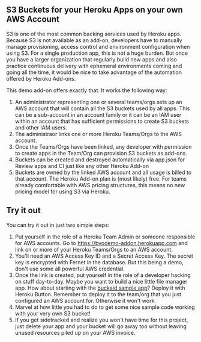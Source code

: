 ## S3 Buckets for your Heroku Apps on your own AWS Account

S3 is one of the most common backing services used by Heroku apps. Because S3 is not available as an add-on, developers have to manually manage provisioning, access control and environment configuration when using S3. For a single production app, this is not a huge burden. But once you have a larger organization that regularly build new apps and also practice continuous delivery with ephemeral environments coming and going all the time, it would be nice to take advantage of the automation offered by Heroku Add-ons.

This demo add-on offers exactly that. It works the following way:

1. An administrator representing one or several teams/orgs sets up an AWS account that will contain all the S3 buckets used by all apps. This can be a sub-account in an account family or it can be an IAM user within an account that has sufficient permissions to create S3 buckets and other IAM users.
1. The administraor links one or more Heroku Teams/Orgs to the AWS account.
1. Once the Teams/Orgs have been linked, any developer with permission to create apps in the Team/Org can provision S3 buckets as add-ons.
1. Buckets can be created and destroyed automatically via app.json for Review apps and CI just like any other Heroku Add-on
1. Buckets are owned by the linked AWS account and all usage is billed to that account. The Heroku Add-on plan is (most likely) free. For teams already comfortable with AWS pricing structures, this means no new pricing model for using S3 via Heroku.

## Try it out

You can try it out in just two simple steps:

1. Put yourself in the role of a Heroku Team Admin or someone responsible for AWS accounts. Go to https://byodemo-addon.herokuapp.com and link on or more of your Heroku Teams/Orgs to an AWS account. 
  1. You'll need an AWS Access Key ID and a Secret Access Key. The secret key is encrypted with Fernet in the database. But this being a demo, don't use some all powerful AWS credential.
1. Once the link is created, put yourself in the role of a developer hacking on stuff day-to-day. Maybe you want to build a nice little file manager app. How about starting with the [buckaid sample app](https://github.com/jesperfj/buckaid)? Deploy it with Heroku Button. Remember to deploy it to the team/org that you just configured an AWS account for. Otherwise it won't work.
  1. Marvel at how little you had to do to get some nice sample code working with your very own S3 bucket!
  1. If you get sidetracked and realize you won't have time for this project, just delete your app and your bucket will go away too without leaving unused resources piled up on your AWS invoice.

